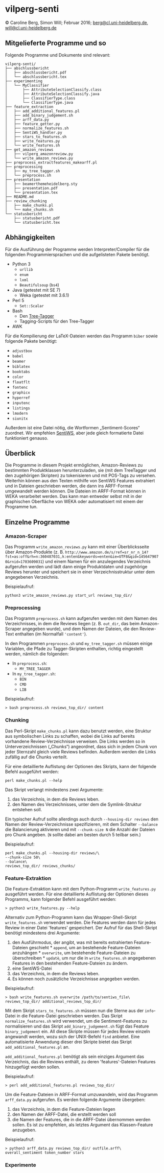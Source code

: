 vilperg-senti
=============
© Caroline Berg, Simon Will;
  Februar 2016;
  berg@cl.uni-heidelberg.de, will@cl.uni-heidelberg.de

Mitgelieferte Programme und so
------------------------------

Folgende Programme und Dokumente sind relevant:

    vilperg-senti/
    ├── abschlussbericht
    │   ├── abschlussbericht.pdf
    │   └── abschlussbericht.tex
    ├── experimenting
    │   └── MyClassifier
    │       ├── AttributeSelectionClassify.class
    │       ├── AttributeSelectionClassify.java
    │       ├── ClassifierType.class
    │       └── ClassifierType.java
    ├── feature_extraction
    │   ├── add_additional_features.pl
    │   ├── add_binary_judgement.sh
    │   ├── arff_data.py
    │   ├── feature_getter.py
    │   ├── normalize_features.sh
    │   ├── SentiWS_handler.py
    │   ├── stars_to_features.sh
    │   ├── write_features.py
    │   └── write_features.sh
    ├── get_amazon_reviews
    │   ├── vilperg_amazonreview.py
    │   └── write_amazon_reviews.py
    ├── preprocess_extractfeatures_makearff.pl
    ├── preprocessing
    │   ├── my_tree_tagger.sh
    │   └── preprocess.sh
    ├── presentation
    │   ├── beamerthemeheidelberg.sty
    │   ├── presentation.pdf
    │   └── presentation.tex
    ├── README.md
    ├── review_chunking
    │   ├── make_chunks.pl
    │   └── make_chunks.sh
    └── statusbericht
        ├── statusbericht.pdf
        └── statusbericht.tex

Abhängigkeiten
--------------

Für die Ausführung der Programme werden Interpreter/Compiler für die
folgenden Programmiersprachen und die aufgelisteten Pakete benötigt.

  * Python 3
    - `urllib`
    - `enum`
    - `lxml`
    - `Beautifulsoup` (`bs4`)
  * Java (getestet mit SE 7)
    - Weka (getestet mit 3.6.1)
  * Perl 5
    - `Set::Scalar`
  * Bash
    - Den [Tree-Tagger](http://www.cis.uni-muenchen.de/~schmid/tools/TreeTagger/)
    - Tagging-Scripts für den Tree-Tagger
  * AWK

Für die Kompilierung der LaTeX-Dateien werden das Programm `biber` sowie
folgende Pakete benötigt:

  * `adjustbox`
  * `babel`
  * `beamer`
  * `biblatex`
  * `booktabs`
  * `color`
  * `floatflt`
  * `fontenc`
  * `graphicx`
  * `hyperref`
  * `inputenc`
  * `listings`
  * `lmodern`
  * `siunitx`

Außerdem ist eine Datei nötig, die Wortformen „Sentiment-Scores“ zuordnet.
Wir empfehlen
[SentiWS](http://asv.informatik.uni-leipzig.de/download/sentiws.html),
aber jede gleich formatierte Datei funktioniert genauso.

Überblick
---------

Die Programme in diesem Projekt ermöglichen, Amazon-Reviews zu bestimmten
Produktklassen herunterzuladen, sie (mit dem TreeTagger und den zugehörigen
Skripten) zu tokenisieren und mit POS-Tags zu versehen. Weiterhin können aus
den Texten mithilfe von SentiWS Features extrahiert und in Dateien geschrieben
werden, die dann ins ARFF-Format umgewandelt werden können. Die Dateien im
ARFF-Format können in WEKA verarbeitet werden. Das kann man entweder selbst
mit in der graphischen Oberfläche von WEKA oder automatisiert mit einem der
Programme tun.

Einzelne Programme
------------------

### Amazon-Scraper

Das Programm `write_amazon_reviews.py` kann mit einer Überblicksseite über
Amazon-Produkte (z. B. `http://www.amazon.de/s/ref=sr_nr_n_14?fst=as:off&rh=n:360487031,k:enten&keywords=enten&ie=UTF8&qid=1456479070&rnid=1703609031`)
und einem Namen für ein anzulegendes Verzeichnis aufgerufen werden und lädt
dann einige Produktdaten und zugehörige Reviews herunter und speichert sie in
einer Verzeichnisstruktur unter dem angegebenen Verzeichnis.

Beispielaufruf:

    python3 write_amazon_reviews.py start_url reviews_top_dir/

### Preprocessing

Das Programm `preprocess.sh` kann aufgerufen werden mit dem Namen des
Verzeichnisses, in dem die Reviews liegen (z. B. `out_dir`, das beim
Amazon-Scraper angegeben wurde), und dem Namen der Dateien, die den
Review-Text enthalten (im Normalfall `'content'`).

In den Programmen `preprocess.sh` und `my_tree_tagger.sh` müssen einige
Variablen, die Pfade zu Tagger-Skripten enthalten, richtig eingestellt werden,
nämlich die folgenden:

  * In `preprocess.sh`:
    - `MY_TREE_TAGGER`
  * In `my_tree_tagger.sh`:
    - `BIN`
    - `CMD`
    - `LIB`

Beispielaufruf:

    > bash preprocess.sh reviews_top_dir/ content

### Chunking

Das Perl-Skript `make_chunks.pl` kann dazu benutzt werden, eine Struktur aus
symbolischen Links zu schaffen, wobei die Links auf bereits vorhandene
Review-Verzeichnisse verweisen. Die Links werden so in Unterverzeichnissen
(„Chunks“) angeordnet, dass sich in jedem Chunk von jeder Sternzahl gleich
viele Reviews befinden. Außerdem werden die Links zufällig auf die Chunks
verteilt.

Für eine detaillierte Auflistung der Optionen des Skripts, kann der folgende
Befehl ausgeführt werden:

    perl make_chunks.pl --help

Das Skript verlangt mindestens zwei Argumente:

  1. das Verzeichnis, in dem die Reviews leben.
  2. den Namen des Verzeichnisses, unter dem die Symlink-Struktur entstehen
    soll.

Ein typischer Aufruf sollte allerdings auch durch `--housing-dir reviews` den
Namen der Review-Verzeichnisse spezifizieren, mit dem Schalter `--balance` die
Balancierung aktivieren und mit `--chunk-size N` die Anzahl der Dateien pro
Chunk angeben. (`N` sollte dabei am besten durch 5 teilbar sein.)

Beispielaufruf:

    perl make_chunks.pl --housing-dir reviews/\
    --chunk-size 50\
    --balance\
    reviews_top_dir/ reviews_chunks/

### Feature-Extraktion

Die Feature-Extraktion kann mit dem Python-Programm `write_features.py`
ausgeführt werden. Für eine detaillierte Auflistung der Optionen dieses
Programms, kann folgender Befehl ausgeführt werden:

    > python3 write_features.py --help

Alternativ zum Python-Programm kann das Wrapper-Shell-Skript
`write_features.sh` verwendet werden. Die Features werden dann für jedes
Review in einer Datei 'features' gespeichert. Der Aufruf für das Shell-Skript
benötigt mindestens drei Argumente:

  1. den Ausführmodus, der angibt, was mit bereits extrahierten
    Feature-Dateien geschieht
    * `append`, um an bestehende Feature-Dateien anzuhängen
    * `overwrite`, um bestehende Feature-Dateien zu überschreiben
    * `updatè`, um nur die in `write_features.sh` angegebenen Features in den
      bestehenden Feature-Dateien zu ändern.
  2. eine SentiWS-Datei
  3. das Verzeichnis, in dem die Reviews leben.
  4. Es können noch zusätzliche Verzeichnisse angegeben werden.

Beispielaufruf:

    > bash write_features.sh overwrite /path/to/sentiws_file\
    reviews_top_dir/ additional_reviews_top_dir/

Mit dem Skript `stars_to_features.sh` müssen nun die Sterne aus der
`info`-Datei in die Feature-Datei geschrieben werden. Das Skript
`normalize_features.sh` wird verwendet, um die Sentiment-Features zu
normalisieren und das Skript `add_binary_judgement.sh` fügt das Feature
`binary_judgement` ein. All diese Skripte müssen für jedes Review einzeln
angewandt werden, wozu sich der UNIX-Befehl `find` anbietet.
Eine automatisierte Anwendung dieser drei Skripte bietet das Skript
`add_additional_features.pl` an.

`add_additional_features.pl` benötigt als sein einziges Argument das
Verzeichnis, das die Reviews enthält, zu deren 'features'-Dateien Features
hinzugefügt werden sollen.

Beispielaufruf:

    > perl add_additional_features.pl reviews_top_dir/

Um die Feature-Dateien in ARFF-Format umzuwandeln, wird das Programm
`arff_data.py` aufgerufen. Es werden folgende Argumente übergeben:
  
  1. das Verzeichnis, in dem die Feature-Dateien liegen
  2. den Namen der ARFF-Datei, die erstellt werden soll
  3. die Namen der Features, die in die ARFF-Datei übernommen werden sollen.
    Es ist zu empfehlen, als letztes Argument das Klassen-Feature anzugeben.

Beispielaufruf:

    > python3 arff_data.py reviews_top_dir/ outfile.arff\
    overall_sentiment token_number stars

### Experimente


